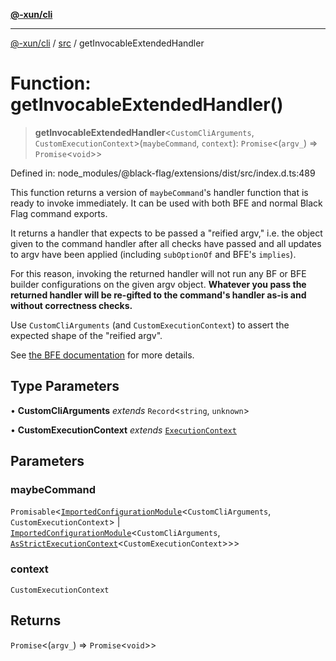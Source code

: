 [**@-xun/cli**](../../README.md)

***

[@-xun/cli](../../README.md) / [src](../README.md) / getInvocableExtendedHandler

# Function: getInvocableExtendedHandler()

> **getInvocableExtendedHandler**\<`CustomCliArguments`, `CustomExecutionContext`\>(`maybeCommand`, `context`): `Promise`\<(`argv_`) => `Promise`\<`void`\>\>

Defined in: node\_modules/@black-flag/extensions/dist/src/index.d.ts:489

This function returns a version of `maybeCommand`'s handler function that is
ready to invoke immediately. It can be used with both BFE and normal Black
Flag command exports.

It returns a handler that expects to be passed a "reified argv," i.e. the
object given to the command handler after all checks have passed and all
updates to argv have been applied (including `subOptionOf` and BFE's
`implies`).

For this reason, invoking the returned handler will not run any BF or BFE
builder configurations on the given argv object. **Whatever you pass the
returned handler will be re-gifted to the command's handler as-is and without
correctness checks.**

Use `CustomCliArguments` (and `CustomExecutionContext`) to assert the
expected shape of the "reified argv".

See [the BFE
documentation](https://github.com/Xunnamius/black-flag-extensions?tab=readme-ov-file#getinvocableextendedhandler)
for more details.

## Type Parameters

• **CustomCliArguments** *extends* `Record`\<`string`, `unknown`\>

• **CustomExecutionContext** *extends* [`ExecutionContext`](../type-aliases/ExecutionContext.md)

## Parameters

### maybeCommand

`Promisable`\<[`ImportedConfigurationModule`](../type-aliases/ImportedConfigurationModule.md)\<`CustomCliArguments`, `CustomExecutionContext`\> \| [`ImportedConfigurationModule`](../type-aliases/ImportedConfigurationModule.md)\<`CustomCliArguments`, [`AsStrictExecutionContext`](../type-aliases/AsStrictExecutionContext.md)\<`CustomExecutionContext`\>\>\>

### context

`CustomExecutionContext`

## Returns

`Promise`\<(`argv_`) => `Promise`\<`void`\>\>
